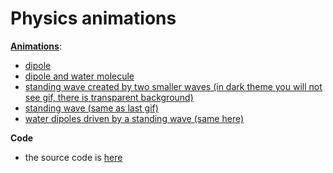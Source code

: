 # Physics animations

[**Animations**](https://github.com/HelenaMaslowska/physics-animations/tree/main/All%20animations):
- [dipole](https://github.com/HelenaMaslowska/physics-animations/blob/main/All%20animations/dipole.gif)
- [dipole and water molecule](https://github.com/HelenaMaslowska/physics-animations/blob/main/All%20animations/dipole%20and%20water.gif)
- [standing wave created by two smaller waves (in dark theme you will not see gif, there is transparent background)](https://github.com/HelenaMaslowska/physics-animations/blob/main/All%20animations/standing%20wave%20created%20by%20two%20smaller%20waves.gif)
- [standing wave (same as last gif)](https://github.com/HelenaMaslowska/physics-animations/blob/main/All%20animations/standing%20wave.gif) 
- [water dipoles driven by a standing wave (same here)](https://github.com/HelenaMaslowska/physics-animations/blob/main/All%20animations/water%20dipoles%20driven%20by%20a%20standing%20wave.gif)



**Code**
- the source code is [here](https://github.com/HelenaMaslowska/physics-animations/blob/main/Fiz2/MainWindow.xaml.cs)
